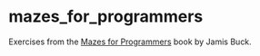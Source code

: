 # mazes_for_programmers
Exercises from the <a href=https://pragprog.com/book/jbmaze/mazes-for-programmers>Mazes for Programmers</a> book by Jamis Buck.
